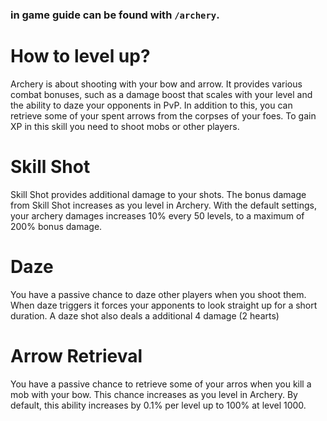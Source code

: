 ### in game guide can be found with `/archery`.

# How to level up?
Archery is about shooting with your bow and arrow. It provides various combat bonuses, such as a damage boost that scales with your level and the ability to daze your opponents in PvP. In addition to this, you can retrieve some of your spent arrows from the corpses of your foes.
To gain XP in this skill you need to shoot mobs or other players.

# Skill Shot
Skill Shot provides additional damage to your shots. The bonus damage from Skill Shot increases as you level in Archery. With the default settings, your archery damages increases 10% every 50 levels, to a maximum of 200% bonus damage.

# Daze 
You have a passive chance to daze other players when you shoot them. When daze triggers it forces your apponents to look straight up for a short duration. A daze shot also deals a additional 4 damage (2 hearts)

# Arrow Retrieval
You have a passive chance to retrieve some of your arros when you kill a mob with your bow. This chance increases as you level in Archery.
By default, this ability increases by 0.1% per level up to 100% at level 1000.